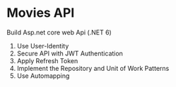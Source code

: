 # Movies API
Build Asp.net core web Api (.NET 6) 
1. Use User-Identity
2. Secure API with JWT Authentication 
3. Apply Refresh Token
4. Implement the Repository and Unit of Work Patterns
5. Use Automapping
